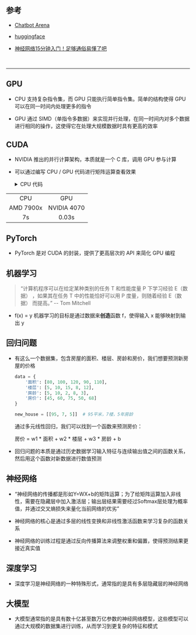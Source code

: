 ## 参考

* [Chatbot Arena](https://lmarena.ai/?leaderboard)

* [huggingface](https://huggingface.co/models)

* [神经网络15分钟入门！足够通俗易懂了吧](https://zhuanlan.zhihu.com/p/65472471)

<br>

---

## GPU

* CPU 支持复杂指令集，而 GPU 只能执行简单指令集。简单的结构使得 GPU 可以在同一时间内处理更多的指令

* GPU 通过 SIMD（单指令多数据）来实现并行处理，在同一时间内对多个数据进行相同的操作，这使得它在处理大规模数据时具有更高的效率

## CUDA

* NVIDIA 推出的并行计算架构，本质就是一个 C 库，调用 GPU 参与计算

* 可以通过编写 CPU / GPU 代码进行矩阵运算查看效果

    <details>
    <summary>CPU 代码</summary>
    ```cpp
    #include <iostream>
    #include <thread>
    #include <vector>

    const int N = 3e3 + 10;

    std::vector<std::thread> threads;
    int A[N][N], B[N][N], C[N][N];
    int n = N - 10;

    void cpu_matrix_multiply(int i) {  // 线程函数，用于计算矩阵乘法的一行
        for (int j = 1; j <= n; ++j) {
            for (int k = 1; k <= n; ++k) {
                C[i][j] += A[i][k] * B[k][j];
            }
        }
    }

    int main() {
        // g++ main.cpp && ./a.out
        for (int i = 1; i <= n; ++i) {
            for (int j = 1; j <= n; ++j) {
                A[i][j] = i + j;
                B[i][j] = i - j;
            }
        }  // 初始化矩阵 A, B

        auto start = std::chrono::high_resolution_clock::now();  // 记录开始时间

        for (int i = 1; i <= n; ++i)
            threads.emplace_back(cpu_matrix_multiply, i);
        for (auto& t : threads)
            t.join();

        auto end = std::chrono::high_resolution_clock::now();  // 记录结束时间
        std::chrono::duration<double> duration = end - start;
        std::cout << "Time taken: " << duration.count() << " seconds" << std::endl;

        return 0;
    }
    ```
    </details>

    <details>
    <summary>GPU 代码</summary>
    ```cpp
    #include <cuda_runtime.h>
    #include <chrono>
    #include <iostream>

    const int N = 3e3 + 10;
    int A[N][N], B[N][N], C[N][N];
    int n = N - 10;

    __global__ void cuda_matrix_multiply(int* A, int* B, int* C, int n) {
        int row = blockIdx.y * blockDim.y + threadIdx.y + 1;
        int col = blockIdx.x * blockDim.x + threadIdx.x + 1;

        if (row <= n && col <= n) {
            int sum = 0;
            for (int k = 1; k <= n; ++k) {
                sum += A[row * N + k] * B[k * N + col];
            }
            C[row * N + col] = sum;
        }
    }

    int main() {
        // nvcc main.cu && ./a.out
        for (int i = 1; i <= n; ++i) {
            for (int j = 1; j <= n; ++j) {
                A[i][j] = i + j;
                B[i][j] = i - j;
            }
        }  // 初始化矩阵 A, B

        // 分配 GPU 内存
        int *d_A, *d_B, *d_C;
        cudaMalloc(&d_A, N * N * sizeof(int));
        cudaMalloc(&d_B, N * N * sizeof(int));
        cudaMalloc(&d_C, N * N * sizeof(int));

        // 复制数据到 GPU
        cudaMemcpy(d_A, A, N * N * sizeof(int), cudaMemcpyHostToDevice);
        cudaMemcpy(d_B, B, N * N * sizeof(int), cudaMemcpyHostToDevice);
        cudaMemcpy(d_C, C, N * N * sizeof(int), cudaMemcpyHostToDevice);

        auto start = std::chrono::high_resolution_clock::now();

        dim3 blockSize(16, 16);
        dim3 gridSize((n + blockSize.x - 1) / blockSize.x, 
                      (n + blockSize.y - 1) / blockSize.y);

        cuda_matrix_multiply<<<gridSize, blockSize>>>(d_A, d_B, d_C, n);

        cudaDeviceSynchronize();

        auto end = std::chrono::high_resolution_clock::now();
        std::chrono::duration<double> duration = end - start;
        std::cout << "Time taken: " << duration.count() << " seconds" << std::endl;

        // 清理内存
        cudaFree(d_A);
        cudaFree(d_B);
        cudaFree(d_C);

        return 0;
    }
    ```
    </details>

<center>
<table>
<tr>
<td align="center">CPU</td>
<td align="center">GPU</td>
</tr>
<tr>
<td align="center">AMD 7900x</td>
<td align="center">NVIDIA 4070</td>
</tr>
<tr>
<td align="center">7s</td>
<td align="center">0.03s</td>
</tr>
</table>
</center>

## PyTorch

* PyTorch 是对 CUDA 的封装，提供了更高层次的 API 来简化 GPU 编程

## 机器学习

> “计算机程序可以在给定某种类别的任务 T 和性能度量 P 下学习经验 E（数据） ，如果其在任务 T 中的性能恰好可以用 P 度量，则随着经验 E（数据） 而提高。” -- Tom Mitchell

* f(x) = y
    机器学习的目标是通过数据来**创造**函数 f，使得输入 x 能够映射到输出 y

## 回归问题

* 有这么一个数据集，包含房屋的面积、楼层、房龄和房价，我们想要预测新房屋的价格

    ```python
    data = {
        '面积': [80, 100, 120, 90, 110],
        '楼层': [5, 10, 15, 8, 12], 
        '房龄': [5, 10, 2, 8, 3],
        '房价': [45, 60, 75, 50, 68]
    }

    new_house = [[95, 7, 5]]  # 95平米，7楼，5年房龄
    ```
    
    通过多元线性回归，我们可以找到一个函数来预测房价：

    房价 = w1 * 面积 + w2 * 楼层 + w3 * 房龄 + b

* 回归问题的本质是通过历史数据学习输入特征与连续输出值之间的函数关系，然后用这个函数对新数据进行数值预测

## 神经网络

* “神经网络的传播都是形如Y=WX+b的矩阵运算；为了给矩阵运算加入非线性，需要在隐藏层中加入激活层；输出层结果需要经过Softmax层处理为概率值，并通过交叉熵损失来量化当前网络的优劣”

* 神经网络的核心是通过多层的线性变换和非线性激活函数来学习复杂的函数关系

* 神经网络的训练过程是通过反向传播算法来调整权重和偏置，使得预测结果更接近真实值

## 深度学习

* 深度学习是神经网络的一种特殊形式，通常指的是具有多层隐藏层的神经网络

## 大模型

* 大模型通常指的是具有数十亿甚至数万亿参数的神经网络模型，这些模型可以通过大规模的数据集进行训练，从而学习到更复杂的特征和模式
